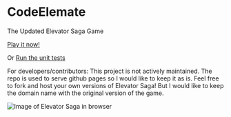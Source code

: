 CodeElemate
===================
The Updated Elevator Saga Game

[Play it now!](https://auslie.github.io/Codelemate)

Or [Run the unit tests](http://play.elevatorsaga.com/test/)

For developers/contributors: This project is not actively maintained. The repo is used to serve github pages so I would like to keep it as is. Feel free to fork and host your own versions of Elevator Saga! But I would like to keep the domain name with the original version of the game.

![Image of Elevator Saga in browser](https://raw.githubusercontent.com/magwo/elevatorsaga/master/images/screenshot.png)
